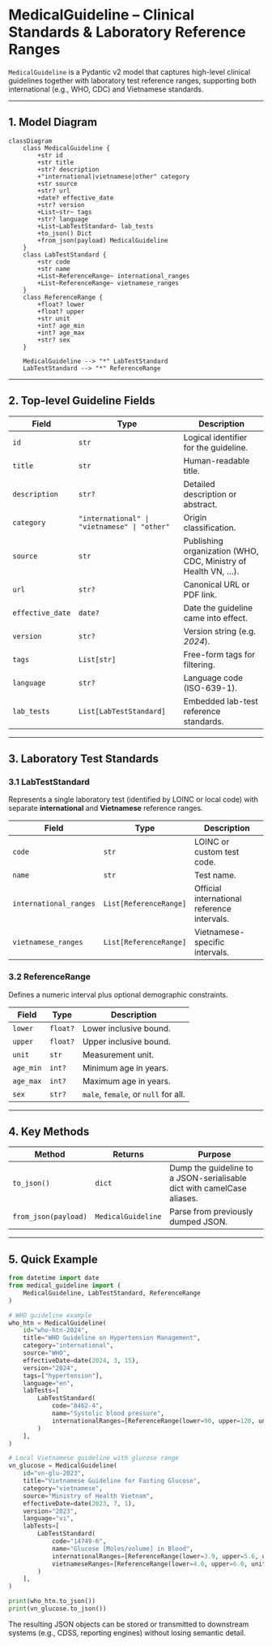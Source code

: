 # MedicalGuideline – Clinical Standards & Laboratory Reference Ranges

`MedicalGuideline` is a Pydantic v2 model that captures high-level clinical guidelines together with laboratory test reference ranges, supporting both international (e.g., WHO, CDC) and Vietnamese standards.

---

## 1. Model Diagram

```mermaid
classDiagram
    class MedicalGuideline {
        +str id
        +str title
        +str? description
        +"international|vietnamese|other" category
        +str source
        +str? url
        +date? effective_date
        +str? version
        +List~str~ tags
        +str? language
        +List~LabTestStandard~ lab_tests
        +to_json() Dict
        +from_json(payload) MedicalGuideline
    }
    class LabTestStandard {
        +str code
        +str name
        +List~ReferenceRange~ international_ranges
        +List~ReferenceRange~ vietnamese_ranges
    }
    class ReferenceRange {
        +float? lower
        +float? upper
        +str unit
        +int? age_min
        +int? age_max
        +str? sex
    }

    MedicalGuideline --> "*" LabTestStandard
    LabTestStandard --> "*" ReferenceRange
```

---

## 2. Top-level Guideline Fields

| Field | Type | Description |
|-------|------|-------------|
| `id` | `str` | Logical identifier for the guideline. |
| `title` | `str` | Human-readable title. |
| `description` | `str?` | Detailed description or abstract. |
| `category` | `"international" \| "vietnamese" \| "other"` | Origin classification. |
| `source` | `str` | Publishing organization (WHO, CDC, Ministry of Health VN, …). |
| `url` | `str?` | Canonical URL or PDF link. |
| `effective_date` | `date?` | Date the guideline came into effect. |
| `version` | `str?` | Version string (e.g. *2024*). |
| `tags` | `List[str]` | Free-form tags for filtering. |
| `language` | `str?` | Language code (ISO-639-1). |
| `lab_tests` | `List[LabTestStandard]` | Embedded lab-test reference standards. |

---

## 3. Laboratory Test Standards

### 3.1 LabTestStandard

Represents a single laboratory test (identified by LOINC or local code) with separate **international** and **Vietnamese** reference ranges.

| Field | Type | Description |
|-------|------|-------------|
| `code` | `str` | LOINC or custom test code. |
| `name` | `str` | Test name. |
| `international_ranges` | `List[ReferenceRange]` | Official international reference intervals. |
| `vietnamese_ranges` | `List[ReferenceRange]` | Vietnamese-specific intervals. |

### 3.2 ReferenceRange

Defines a numeric interval plus optional demographic constraints.

| Field | Type | Description |
|-------|------|-------------|
| `lower` | `float?` | Lower inclusive bound. |
| `upper` | `float?` | Upper inclusive bound. |
| `unit` | `str` | Measurement unit. |
| `age_min` | `int?` | Minimum age in years. |
| `age_max` | `int?` | Maximum age in years. |
| `sex` | `str?` | `male`, `female`, or `null` for all. |

---

## 4. Key Methods

| Method | Returns | Purpose |
|--------|---------|---------|
| `to_json()` | `dict` | Dump the guideline to a JSON-serialisable dict with camelCase aliases. |
| `from_json(payload)` | `MedicalGuideline` | Parse from previously dumped JSON. |

---

## 5. Quick Example

```python
from datetime import date
from medical_guideline import (
    MedicalGuideline, LabTestStandard, ReferenceRange
)

# WHO guideline example
who_htn = MedicalGuideline(
    id="who-htn-2024",
    title="WHO Guideline on Hypertension Management",
    category="international",
    source="WHO",
    effectiveDate=date(2024, 3, 15),
    version="2024",
    tags=["hypertension"],
    language="en",
    labTests=[
        LabTestStandard(
            code="8462-4",
            name="Systolic blood pressure",
            internationalRanges=[ReferenceRange(lower=90, upper=120, unit="mmHg")],
        )
    ],
)

# Local Vietnamese guideline with glucose range
vn_glucose = MedicalGuideline(
    id="vn-glu-2023",
    title="Vietnamese Guideline for Fasting Glucose",
    category="vietnamese",
    source="Ministry of Health Vietnam",
    effectiveDate=date(2023, 7, 1),
    version="2023",
    language="vi",
    labTests=[
        LabTestStandard(
            code="14749-6",
            name="Glucose [Moles/volume] in Blood",
            internationalRanges=[ReferenceRange(lower=3.9, upper=5.6, unit="mmol/L")],
            vietnameseRanges=[ReferenceRange(lower=4.0, upper=6.0, unit="mmol/L")],
        )
    ],
)

print(who_htn.to_json())
print(vn_glucose.to_json())
```

The resulting JSON objects can be stored or transmitted to downstream systems (e.g., CDSS, reporting engines) without losing semantic detail.
